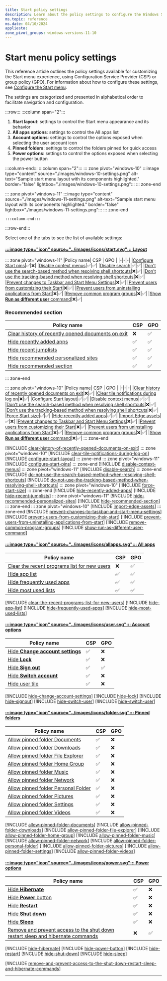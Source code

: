 ```yaml
---
title: Start policy settings
description: Learn about the policy settings to configure the Windows Start menu.
ms.topic: reference
ms.date: 04/10/2024
appliesto:
zone_pivot_groups: windows-versions-11-10
---
```


# Start menu policy settings

This reference article outlines the policy settings available for customizing the Start menu experience, using Configuration Service Provider (CSP) or group policy (GPO). For information about how to configure these settings, see [Configure the Start menu](index.md).

The settings are categorized and presented in alphabetical order to facilitate navigation and configuration.

:::row:::
:::column span="2":::

1. **Start layout**: settings to control the Start menu appearance and its behavior
1. **All apps options**: settings to control the All apps list
1. **Account options**: settings to control the options exposed when selecting the user account icon
1. **Pinned folders**: settings to control the folders pinned for quick access
1. **Power options**: settings to control the options exposed when selecting the power button

:::column-end:::
:::column span="2":::
::: zone pivot="windows-10"
    :::image type="content" source="./images/windows-10-settings.png" alt-text="Sample start menu layout with its components highlighted." border="false" lightbox="./images/windows-10-settings.png":::
::: zone-end

::: zone pivot="windows-11"
    :::image type="content" source="./images/windows-11-settings.png" alt-text="Sample start menu layout with its components highlighted." border="false" lightbox="./images/windows-11-settings.png":::
::: zone-end

    :::column-end:::
:::row-end:::

Select one of the tabs to see the list of available settings:

#### [:::image type="icon" source="../images/icons/start.svg"::: **Layout**](#tab/start)

::: zone pivot="windows-11"
|Policy name| CSP | GPO |
|-|-|-|
|[Configure Start pins](#configure-start-pins)|✅|❌|
|[Disable context menus](#disable-context-menus)|✅|✅|
|[Disable search](#disable-search)|✅|✅|
|[Don't use the search-based method when resolving shell shortcuts](#dont-use-the-search-based-method-when-resolving-shell-shortcuts)|❌|✅|
|[Don't use the tracking-based method when resolving shell shortcuts](#dont-use-the-tracking-based-method-when-resolving-shell-shortcuts)|❌|✅|
|[Prevent changes to Taskbar and Start Menu Settings](#prevent-changes-to-taskbar-and-start-menu-settings)|❌|✅|
|[Prevent users from customizing their Start](#prevent-users-from-customizing-their-start)|❌|✅|
|[Prevent users from uninstalling applications from Start](#prevent-users-from-uninstalling-applications-from-start)|❌|✅|
|[Remove common program groups](#remove-common-program-groups)|❌|✅|
|[Show **Run as different user** command](#show-run-as-different-user-command)|❌|✅|

### Recommended section

|Policy name| CSP | GPO |
|-|-|-|
|[Clear history of recently opened documents on exit](#clear-history-of-recently-opened-documents-on-exit)|❌|✅|
|[Hide recently added apps](#hide-recently-added-apps)|✅|✅|
|[Hide recent jumplists](#hide-recent-jumplists)|✅|✅|
|[Hide recommended personalized sites](#hide-recommended-personalized-sites)|✅|✅|
|[Hide recommended section](#hide-recommended-section)|✅|✅|

::: zone-end

::: zone pivot="windows-10"
|Policy name| CSP | GPO |
|-|-|-|
|[Clear history of recently opened documents on exit](#clear-history-of-recently-opened-documents-on-exit)|❌|✅|
|[Clear tile notifications during log on](#clear-tile-notifications-during-log-on)|❌|✅|
|[Configure Start layout](#configure-start-layout)|✅|✅|
|[Disable context menus](#disable-context-menus)|✅|✅|
|[Don't use the search-based method when resolving shell shortcuts](#dont-use-the-search-based-method-when-resolving-shell-shortcuts)|❌|✅|
|[Don't use the tracking-based method when resolving shell shortcuts](#dont-use-the-tracking-based-method-when-resolving-shell-shortcuts)|❌|✅|
|[Force Start size](#force-start-size)|✅|✅|
|[Hide recently added apps](#hide-recently-added-apps)|✅|✅|
|[Import Edge assets](#import-edge-assets)|✅|❌|
|[Prevent changes to Taskbar and Start Menu Settings](#prevent-changes-to-taskbar-and-start-menu-settings)|❌|✅|
|[Prevent users from customizing their Start](#prevent-users-from-customizing-their-start)|❌|✅|
|[Prevent users from uninstalling applications from Start](#prevent-users-from-uninstalling-applications-from-start)|❌|✅|
|[Remove common program groups](#remove-common-program-groups)|❌|✅|
|[Show **Run as different user** command](#show-run-as-different-user-command)|❌|✅|
::: zone-end

[!INCLUDE [clear-history-of-recently-opened-documents-on-exit](includes/clear-history-of-recently-opened-documents-on-exit.md)]
::: zone pivot="windows-10"
[!INCLUDE [clear-tile-notifications-during-log-on](includes/clear-tile-notifications-during-log-on.md)]
[!INCLUDE [configure-start-layout](includes/configure-start-layout.md)]
::: zone-end
::: zone pivot="windows-11"
[!INCLUDE [configure-start-pins](includes/configure-start-pins.md)]
::: zone-end
[!INCLUDE [disable-context-menus](includes/disable-context-menus.md)]
::: zone pivot="windows-11"
[!INCLUDE [disable-search](includes/disable-search.md)]
::: zone-end
[!INCLUDE [do-not-use-the-search-based-method-when-resolving-shell-shortcuts](includes/do-not-use-the-search-based-method-when-resolving-shell-shortcuts.md)]
[!INCLUDE [do-not-use-the-tracking-based-method-when-resolving-shell-shortcuts](includes/do-not-use-the-tracking-based-method-when-resolving-shell-shortcuts.md)]
::: zone pivot="windows-10"
[!INCLUDE [force-start-size](includes/force-start-size.md)]
::: zone-end
[!INCLUDE [hide-recently-added-apps](includes/hide-recently-added-apps.md)]
[!INCLUDE [hide-recent-jumplists](includes/hide-recent-jumplists.md)]
::: zone pivot="windows-11"
[!INCLUDE [hide-recommended-personalized-sites](includes/hide-recommended-personalized-sites.md)]
[!INCLUDE [hide-recommended-section](includes/hide-recommended-section.md)]
::: zone-end
::: zone pivot="windows-10"
[!INCLUDE [import-edge-assets](includes/import-edge-assets.md)]
::: zone-end
[!INCLUDE [prevent-changes-to-taskbar-and-start-menu-settings](includes/prevent-changes-to-taskbar-and-start-menu-settings.md)]
[!INCLUDE [prevent-users-from-customizing-their-start](includes/prevent-users-from-customizing-their-start.md)]
[!INCLUDE [prevent-users-from-uninstalling-applications-from-start](includes/prevent-users-from-uninstalling-applications-from-start.md)]
[!INCLUDE [remove-common-program-groups](includes/remove-common-program-groups.md)]
[!INCLUDE [show-run-as-different-user-command](includes/show-run-as-different-user-command.md)]

#### [:::image type="icon" source="../images/icons/allapps.svg"::: **All apps**](#tab/allapps)

|Policy name| CSP | GPO |
|-|-|-|
|[Clear the recent programs list for new users](#clear-the-recent-programs-list-for-new-users)|❌|✅|
|[Hide app list](#hide-app-list)|✅|✅|
|[Hide frequently used apps](#hide-frequently-used-apps)|✅|✅|
|[Hide most used lists](#hide-most-used-lists)|✅|✅|

[!INCLUDE [clear-the-recent-programs-list-for-new-users](includes/clear-the-recent-programs-list-for-new-users.md)]
[!INCLUDE [hide-app-list](includes/hide-app-list.md)]
[!INCLUDE [hide-frequently-used-apps](includes/hide-frequently-used-apps.md)]
[!INCLUDE [hide-most-used-lists](includes/hide-most-used-lists.md)]

#### [:::image type="icon" source="../images/icons/user.svg"::: **Account options**](#tab/user)

|Policy name| CSP | GPO |
|-|-|-|
|[Hide **Change account settings**](#hide-change-account-settings)|✅|❌|
|[Hide **Lock**](#hide-lock)|✅|❌|
|[Hide **Sign out**](#hide-sign-out)|✅|✅|
|[Hide **Switch account**](#hide-switch-account)|✅|❌|
|[Hide user tile](#hide-user-tile)|✅|❌|

[!INCLUDE [hide-change-account-settings](includes/hide-change-account-settings.md)]
[!INCLUDE [hide-lock](includes/hide-lock.md)]
[!INCLUDE [hide-signout](includes/hide-signout.md)]
[!INCLUDE [hide-switch-user](includes/hide-switch-account.md)]
[!INCLUDE [hide-switch-user](includes/hide-user-tile.md)]

#### [:::image type="icon" source="../images/icons/folder.svg"::: **Pinned folders**](#tab/folders)

|Policy name| CSP | GPO |
|-|-|-|
|[Allow pinned folder Documents](#allow-pinned-folder-documents)|✅|❌|
|[Allow pinned folder Downloads](#allow-pinned-folder-downloads)|✅|❌|
|[Allow pinned folder File Explorer](#allow-pinned-folder-file-explorer)|✅|❌|
|[Allow pinned folder Home Group](#allow-pinned-folder-home-group)|✅|❌|
|[Allow pinned folder Music](#allow-pinned-folder-music)|✅|❌|
|[Allow pinned folder Network](#allow-pinned-folder-network)|✅|❌|
|[Allow pinned folder Personal Folder](#allow-pinned-folder-personal-folder)|✅|❌|
|[Allow pinned folder Pictures](#allow-pinned-folder-pictures)|✅|❌|
|[Allow pinned folder Settings](#allow-pinned-folder-settings)|✅|❌|
|[Allow pinned folder Videos](#allow-pinned-folder-videos)|✅|❌|

[!INCLUDE [allow-pinned-folder-documents](includes/allow-pinned-folder-documents.md)]
[!INCLUDE [allow-pinned-folder-downloads](includes/allow-pinned-folder-downloads.md)]
[!INCLUDE [allow-pinned-folder-file-explorer](includes/allow-pinned-folder-file-explorer.md)]
[!INCLUDE [allow-pinned-folder-home-group](includes/allow-pinned-folder-home-group.md)]
[!INCLUDE [allow-pinned-folder-music](includes/allow-pinned-folder-music.md)]
[!INCLUDE [allow-pinned-folder-network](includes/allow-pinned-folder-network.md)]
[!INCLUDE [allow-pinned-folder-personal-folder](includes/allow-pinned-folder-personal-folder.md)]
[!INCLUDE [allow-pinned-folder-pictures](includes/allow-pinned-folder-pictures.md)]
[!INCLUDE [allow-pinned-folder-settings](includes/allow-pinned-folder-settings.md)]
[!INCLUDE [allow-pinned-folder-videos](includes/allow-pinned-folder-videos.md)]

#### [:::image type="icon" source="../images/icons/power.svg"::: **Power options**](#tab/power)

|Policy name| CSP | GPO |
|-|-|-|
|[Hide **Hibernate** ](#hide-hibernate)|✅|❌|
|[Hide **Power** button](#hide-power-button)|✅|❌|
|[Hide **Restart**](#hide-restart)|✅|❌|
|[Hide **Shut down**](#hide-shut-down)|✅|❌|
|[Hide **Sleep**](#hide-sleep)|✅|❌|
|[Remove and prevent access to the shut down restart sleep and hibernate commands](#remove-and-prevent-access-to-the-shut-down-restart-sleep-and-hibernate-commands)|❌|✅|

[!INCLUDE [hide-hibernate](includes/hide-hibernate.md)]
[!INCLUDE [hide-power-button](includes/hide-power-button.md)]
[!INCLUDE [hide-restart](includes/hide-restart.md)]
[!INCLUDE [hide-shut-down](includes/hide-shut-down.md)]
[!INCLUDE [hide-sleep](includes/hide-sleep.md)]

[!INCLUDE [remove-and-prevent-access-to-the-shut-down-restart-sleep-and-hibernate-commands](includes/remove-and-prevent-access-to-the-shut-down-restart-sleep-and-hibernate-commands.md)]

---
